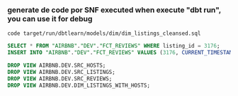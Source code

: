 
### generate de code por SNF executed when execute "dbt run", you can use it for debug
``` excel
code target/run/dbtlearn/models/dim/dim_listings_cleansed.sql
``` 


``` sql
SELECT * FROM "AIRBNB"."DEV"."FCT_REVIEWS" WHERE listing_id = 3176;
INSERT INTO "AIRBNB"."DEV"."FCT_REVIEWS" VALUES (3176, CURRENT_TIMESTAMP(), 'Zoltan', 'excellent stay!', 'positive');

DROP VIEW AIRBNB.DEV.SRC_HOSTS;
DROP VIEW AIRBNB.DEV.SRC_LISTINGS;
DROP VIEW AIRBNB.DEV.SRC_REVIEWS;
DROP VIEW AIRBNB.DEV.DIM_LISTINGS_WITH_HOSTS;
```